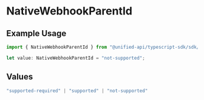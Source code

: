 # NativeWebhookParentId

## Example Usage

```typescript
import { NativeWebhookParentId } from "@unified-api/typescript-sdk/sdk/models/shared";

let value: NativeWebhookParentId = "not-supported";
```

## Values

```typescript
"supported-required" | "supported" | "not-supported"
```